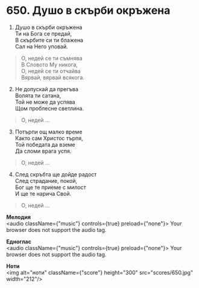 # 650. Душо в скърби окръжена

1. Душо в скърби окръжена  
Ти на Бога се предай,  
В скърбите си ти блажена  
Сал на Него уповай.  

> О, недей се ти съмнява  
> В Словото Му никога,  
> О, недей се ти отчайва  
> Вярвай, вярвай всякога.  

2. Не допускай да прегъва  
Волята ти сатана,  
Той не може да успява  
Щом проблесне светлина.  

> О, недей ...  

3. Потърпи ощ малко време  
Както сам Христос търпя,  
Той победата да вземе  
Да сломи врага успя.  

> О, недей ...  

4. След скръбта ще дойде радост  
След страдание, покой,  
Бог ще те приеме с милост  
И ще те нарича Свой.  

> О, недей ...

**Мелодия**  
<audio className={"music"} controls={true} preload={"none"}>
    <source src="mp3/650.mp3" type="audio/mpeg"/>
    Your browser does not support the audio tag.
</audio>

**Едноглас**  
<audio className={"music"} controls={true} preload={"none"}>
    <source src="transp/650.mp3" type="audio/mpeg"/>
    Your browser does not support the audio tag.
</audio>

**Ноти**  
<img alt="ноти" className={"score"} height="300" src="scores/650.jpg" width="212"/>
